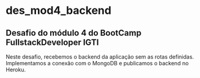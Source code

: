 # des_mod4_backend

## Desafio do módulo 4 do BootCamp FullstackDeveloper IGTI

Neste desafio, recebemos o backend da aplicação sem as rotas definidas.
Implementamos a conexão com o MongoDB e publicamos o backend no Heroku.
